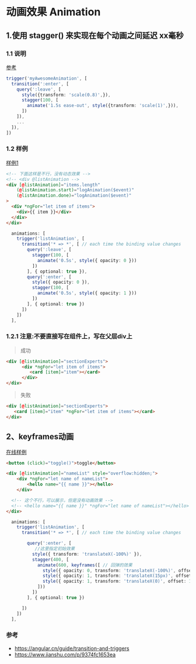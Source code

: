 动画效果 Animation
==

## 1.使用 stagger() 来实现在每个动画之间延迟 xx毫秒

### 1.1 说明
[参考](https://stackoverflow.com/a/45360755)
```ts
trigger('myAwesomeAnimation', [
  transition(':enter', [
    query(':leave', [
      style({transform: 'scale(0.8)',}),
      stagger(100, [
        animate('1.5s ease-out', style({transform: 'scale(1)',})),
      ])
    ]),
    ...
  ]),
])
```

### 1.2 样例
[样例1](https://stackblitz.com/edit/angular-list-animations-stagger)  
```html
<!-- 下面这样是不行，没有动态效果 -->
<!-- <div @listAnimation -->
<div [@listAnimation]="items.length"
    (@listAnimation.start)="logAnimation($event)"
    (@listAnimation.done)="logAnimation($event)"
>
  <div *ngFor="let item of items">
    <div>{{ item }}</div>
  </div>
</div>
```

```ts
  animations: [
    trigger('listAnimation', [
      transition('* => *', [ // each time the binding value changes
        query(':leave', [
          stagger(100, [
            animate('0.5s', style({ opacity: 0 }))
          ])
        ], { optional: true }),
        query(':enter', [
          style({ opacity: 0 }),
          stagger(100, [
            animate('0.5s', style({ opacity: 1 }))
          ])
        ], { optional: true })
      ])
    ])
  ],
```

### 1.2.1 注意:不要直接写在组件上，写在父层div上
> 成功
```html
<div [@listAnimation]="sectionExperts">
      <div *ngFor="let item of items">
         <card [item]="item"></card>
      </div>
</div>
```

> 失败
```html
<div [@listAnimation]="sectionExperts">
   <card [item]="item" *ngFor="let item of items"></card>
</div>
```

## 2、keyframes动画
[在线样例](https://stackblitz.com/edit/angular-list-animation-keyframes)

```html
<button (click)="toggle()">toggle</button>

<div [@listAnimation]="nameList" style="overflow:hidden;">
	<div *ngFor="let name of nameList">
		<hello name="{{ name }}"></hello>
	</div>

  <!-- 这个不行，可以展示，但是没有动画效果 -->
  <!-- <hello name="{{ name }}" *ngFor="let name of nameList"></hello> -->
</div>
```

```ts
  animations: [
    trigger('listAnimation', [
      transition('* => *', [ // each time the binding value changes

        query(':enter', [
           //这里指定初始效果
          style({ transform: 'translateX(-100%)' }),
          stagger(400, [
            animate(600, keyframes([ // 回弹的效果
              style({ opacity: 0, transform: 'translateX(-100%)', offset: 0 }),
              style({ opacity: 1, transform: 'translateX(15px)', offset: 0.3 }),
              style({ opacity: 1, transform: 'translateX(0)', offset: 1.0 })
            ]))
          ])
        ], { optional: true })

      ])
    ])
  ],
```




### 参考
- https://angular.cn/guide/transition-and-triggers
- https://www.jianshu.com/p/9374fc1653ea

